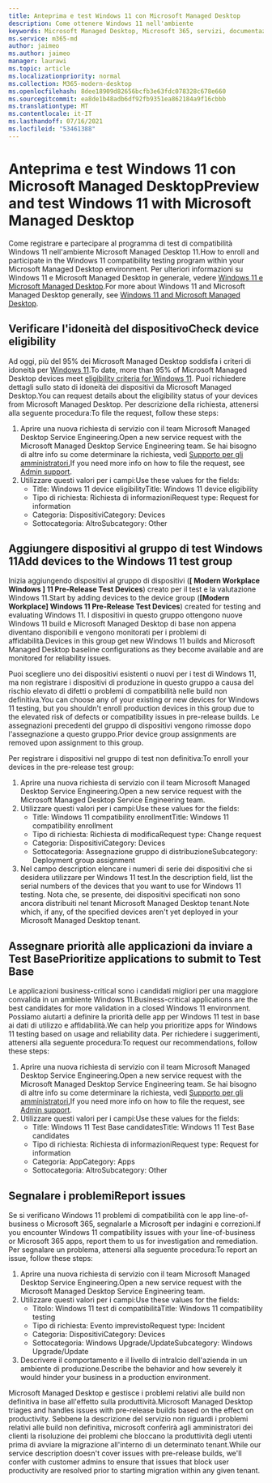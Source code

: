```yaml
---
title: Anteprima e test Windows 11 con Microsoft Managed Desktop
description: Come ottenere Windows 11 nell'ambiente
keywords: Microsoft Managed Desktop, Microsoft 365, servizi, documentazione
ms.service: m365-md
author: jaimeo
ms.author: jaimeo
manager: laurawi
ms.topic: article
ms.localizationpriority: normal
ms.collection: M365-modern-desktop
ms.openlocfilehash: 8dee18909d82656bcfb3e63fdc078328c678e660
ms.sourcegitcommit: ea8de1b48adb6df92fb9351ea862184a9f16cbbb
ms.translationtype: MT
ms.contentlocale: it-IT
ms.lasthandoff: 07/16/2021
ms.locfileid: "53461388"
---
```

# <a name="preview-and-test-windows-11-with-microsoft-managed-desktop"></a><span data-ttu-id="a410f-104">Anteprima e test Windows 11 con Microsoft Managed Desktop</span><span class="sxs-lookup"><span data-stu-id="a410f-104">Preview and test Windows 11 with Microsoft Managed Desktop</span></span>

 <span data-ttu-id="a410f-105">Come registrare e partecipare al programma di test di compatibilità Windows 11 nell'ambiente Microsoft Managed Desktop 11.</span><span class="sxs-lookup"><span data-stu-id="a410f-105">How to enroll and participate in the Windows 11 compatibility testing program within your Microsoft Managed Desktop environment.</span></span> <span data-ttu-id="a410f-106">Per ulteriori informazioni su Windows 11 e Microsoft Managed Desktop in generale, vedere [Windows 11 e Microsoft Managed Desktop](../intro/win11-overview.md).</span><span class="sxs-lookup"><span data-stu-id="a410f-106">For more about Windows 11 and Microsoft Managed Desktop generally, see [Windows 11 and Microsoft Managed Desktop](../intro/win11-overview.md).</span></span> 

## <a name="check-device-eligibility"></a><span data-ttu-id="a410f-107">Verificare l'idoneità del dispositivo</span><span class="sxs-lookup"><span data-stu-id="a410f-107">Check device eligibility</span></span>

<span data-ttu-id="a410f-108">Ad oggi, più del 95% dei Microsoft Managed Desktop soddisfa i criteri di idoneità per [Windows 11](/windows/whats-new/windows-11-requirements).</span><span class="sxs-lookup"><span data-stu-id="a410f-108">To date, more than 95% of Microsoft Managed Desktop devices meet [eligibility criteria for Windows 11](/windows/whats-new/windows-11-requirements).</span></span> <span data-ttu-id="a410f-109">Puoi richiedere dettagli sullo stato di idoneità dei dispositivi da Microsoft Managed Desktop.</span><span class="sxs-lookup"><span data-stu-id="a410f-109">You can request details about the eligibility status of your devices from Microsoft Managed Desktop.</span></span> <span data-ttu-id="a410f-110">Per descrizione della richiesta, attenersi alla seguente procedura:</span><span class="sxs-lookup"><span data-stu-id="a410f-110">To file the request, follow these steps:</span></span>

1. <span data-ttu-id="a410f-111">Aprire una nuova richiesta di servizio con il team Microsoft Managed Desktop Service Engineering.</span><span class="sxs-lookup"><span data-stu-id="a410f-111">Open a new service request with the Microsoft Managed Desktop Service Engineering team.</span></span> <span data-ttu-id="a410f-112">Se hai bisogno di altre info su come determinare la richiesta, vedi [Supporto per gli amministratori.](admin-support.md)</span><span class="sxs-lookup"><span data-stu-id="a410f-112">If you need more info on how to file the request, see [Admin support](admin-support.md).</span></span>
2. <span data-ttu-id="a410f-113">Utilizzare questi valori per i campi:</span><span class="sxs-lookup"><span data-stu-id="a410f-113">Use these values for the fields:</span></span>
    - <span data-ttu-id="a410f-114">Title: Windows 11 device eligibility</span><span class="sxs-lookup"><span data-stu-id="a410f-114">Title: Windows 11 device eligibility</span></span>
    - <span data-ttu-id="a410f-115">Tipo di richiesta: Richiesta di informazioni</span><span class="sxs-lookup"><span data-stu-id="a410f-115">Request type: Request for information</span></span>
    - <span data-ttu-id="a410f-116">Categoria: Dispositivi</span><span class="sxs-lookup"><span data-stu-id="a410f-116">Category: Devices</span></span>
    - <span data-ttu-id="a410f-117">Sottocategoria: Altro</span><span class="sxs-lookup"><span data-stu-id="a410f-117">Subcategory: Other</span></span>


## <a name="add-devices-to-the-windows-11-test-group"></a><span data-ttu-id="a410f-118">Aggiungere dispositivi al gruppo di test Windows 11</span><span class="sxs-lookup"><span data-stu-id="a410f-118">Add devices to the Windows 11 test group</span></span>

<span data-ttu-id="a410f-119">Inizia aggiungendo dispositivi al gruppo di dispositivi (**\[ Modern Workplace Windows \] 11 Pre-Release Test Devices**) creato per il test e la valutazione Windows 11.</span><span class="sxs-lookup"><span data-stu-id="a410f-119">Start by adding devices to the device group (**\[Modern Workplace\] Windows 11 Pre-Release Test Devices**) created for testing and evaluating Windows 11.</span></span> <span data-ttu-id="a410f-120">I dispositivi in questo gruppo ottengono nuove Windows 11 build e Microsoft Managed Desktop di base non appena diventano disponibili e vengono monitorati per i problemi di affidabilità.</span><span class="sxs-lookup"><span data-stu-id="a410f-120">Devices in this group get new Windows 11 builds and Microsoft Managed Desktop baseline configurations as they become available and are monitored for reliability issues.</span></span>

<span data-ttu-id="a410f-121">Puoi scegliere uno dei dispositivi esistenti o nuovi per i test di Windows 11, ma non registrare i dispositivi di produzione in questo gruppo a causa del rischio elevato di difetti o problemi di compatibilità nelle build non definitiva.</span><span class="sxs-lookup"><span data-stu-id="a410f-121">You can choose any of your existing or new devices for Windows 11 testing, but you shouldn't enroll production devices in this group due to the elevated risk of defects or compatibility issues in pre-release builds.</span></span> <span data-ttu-id="a410f-122">Le assegnazioni precedenti del gruppo di dispositivi vengono rimosse dopo l'assegnazione a questo gruppo.</span><span class="sxs-lookup"><span data-stu-id="a410f-122">Prior device group assignments are removed upon assignment to this group.</span></span>

<span data-ttu-id="a410f-123">Per registrare i dispositivi nel gruppo di test non definitiva:</span><span class="sxs-lookup"><span data-stu-id="a410f-123">To enroll your devices in the pre-release test group:</span></span>

1. <span data-ttu-id="a410f-124">Aprire una nuova richiesta di servizio con il team Microsoft Managed Desktop Service Engineering.</span><span class="sxs-lookup"><span data-stu-id="a410f-124">Open a new service request with the Microsoft Managed Desktop Service Engineering team.</span></span>
2. <span data-ttu-id="a410f-125">Utilizzare questi valori per i campi:</span><span class="sxs-lookup"><span data-stu-id="a410f-125">Use these values for the fields:</span></span>
    - <span data-ttu-id="a410f-126">Title: Windows 11 compatibility enrollment</span><span class="sxs-lookup"><span data-stu-id="a410f-126">Title: Windows 11 compatibility enrollment</span></span>
    - <span data-ttu-id="a410f-127">Tipo di richiesta: Richiesta di modifica</span><span class="sxs-lookup"><span data-stu-id="a410f-127">Request type: Change request</span></span>
    - <span data-ttu-id="a410f-128">Categoria: Dispositivi</span><span class="sxs-lookup"><span data-stu-id="a410f-128">Category: Devices</span></span>
    - <span data-ttu-id="a410f-129">Sottocategoria: Assegnazione gruppo di distribuzione</span><span class="sxs-lookup"><span data-stu-id="a410f-129">Subcategory: Deployment group assignment</span></span>
3. <span data-ttu-id="a410f-130">Nel campo description elencare i numeri di serie dei dispositivi che si desidera utilizzare per Windows 11 test.</span><span class="sxs-lookup"><span data-stu-id="a410f-130">In the description field, list the serial numbers of the devices that you want to use for Windows 11 testing.</span></span> <span data-ttu-id="a410f-131">Nota che, se presente, dei dispositivi specificati non sono ancora distribuiti nel tenant Microsoft Managed Desktop tenant.</span><span class="sxs-lookup"><span data-stu-id="a410f-131">Note which, if any, of the specified devices aren't yet deployed in your Microsoft Managed Desktop tenant.</span></span>

## <a name="prioritize-applications-to-submit-to-test-base"></a><span data-ttu-id="a410f-132">Assegnare priorità alle applicazioni da inviare a Test Base</span><span class="sxs-lookup"><span data-stu-id="a410f-132">Prioritize applications to submit to Test Base</span></span>

<span data-ttu-id="a410f-133">Le applicazioni business-critical sono i candidati migliori per una maggiore convalida in un ambiente Windows 11.</span><span class="sxs-lookup"><span data-stu-id="a410f-133">Business-critical applications are the best candidates for more validation in a closed Windows 11 environment.</span></span> <span data-ttu-id="a410f-134">Possiamo aiutarti a definire la priorità delle app per Windows 11 test in base ai dati di utilizzo e affidabilità.</span><span class="sxs-lookup"><span data-stu-id="a410f-134">We can help you prioritize apps for Windows 11 testing based on usage and reliability data.</span></span> <span data-ttu-id="a410f-135">Per richiedere i suggerimenti, attenersi alla seguente procedura:</span><span class="sxs-lookup"><span data-stu-id="a410f-135">To request our recommendations, follow these steps:</span></span>

1. <span data-ttu-id="a410f-136">Aprire una nuova richiesta di servizio con il team Microsoft Managed Desktop Service Engineering.</span><span class="sxs-lookup"><span data-stu-id="a410f-136">Open a new service request with the Microsoft Managed Desktop Service Engineering team.</span></span> <span data-ttu-id="a410f-137">Se hai bisogno di altre info su come determinare la richiesta, vedi [Supporto per gli amministratori.](admin-support.md)</span><span class="sxs-lookup"><span data-stu-id="a410f-137">If you need more info on how to file the request, see [Admin support](admin-support.md).</span></span>
2. <span data-ttu-id="a410f-138">Utilizzare questi valori per i campi:</span><span class="sxs-lookup"><span data-stu-id="a410f-138">Use these values for the fields:</span></span>
    - <span data-ttu-id="a410f-139">Title: Windows 11 Test Base candidates</span><span class="sxs-lookup"><span data-stu-id="a410f-139">Title: Windows 11 Test Base candidates</span></span>
    - <span data-ttu-id="a410f-140">Tipo di richiesta: Richiesta di informazioni</span><span class="sxs-lookup"><span data-stu-id="a410f-140">Request type: Request for information</span></span>
    - <span data-ttu-id="a410f-141">Categoria: App</span><span class="sxs-lookup"><span data-stu-id="a410f-141">Category: Apps</span></span>
    - <span data-ttu-id="a410f-142">Sottocategoria: Altro</span><span class="sxs-lookup"><span data-stu-id="a410f-142">Subcategory: Other</span></span>

## <a name="report-issues"></a><span data-ttu-id="a410f-143">Segnalare i problemi</span><span class="sxs-lookup"><span data-stu-id="a410f-143">Report issues</span></span>

<span data-ttu-id="a410f-144">Se si verificano Windows 11 problemi di compatibilità con le app line-of-business o Microsoft 365, segnalarle a Microsoft per indagini e correzioni.</span><span class="sxs-lookup"><span data-stu-id="a410f-144">If you encounter Windows 11 compatibility issues with your line-of-business or Microsoft 365 apps, report them to us for investigation and remediation.</span></span> <span data-ttu-id="a410f-145">Per segnalare un problema, attenersi alla seguente procedura:</span><span class="sxs-lookup"><span data-stu-id="a410f-145">To report an issue, follow these steps:</span></span>

1. <span data-ttu-id="a410f-146">Aprire una nuova richiesta di servizio con il team Microsoft Managed Desktop Service Engineering.</span><span class="sxs-lookup"><span data-stu-id="a410f-146">Open a new service request with the Microsoft Managed Desktop Service Engineering team.</span></span>
2. <span data-ttu-id="a410f-147">Utilizzare questi valori per i campi:</span><span class="sxs-lookup"><span data-stu-id="a410f-147">Use these values for the fields:</span></span>
    - <span data-ttu-id="a410f-148">Titolo: Windows 11 test di compatibilità</span><span class="sxs-lookup"><span data-stu-id="a410f-148">Title: Windows 11 compatibility testing</span></span>
    - <span data-ttu-id="a410f-149">Tipo di richiesta: Evento imprevisto</span><span class="sxs-lookup"><span data-stu-id="a410f-149">Request type: Incident</span></span>
    - <span data-ttu-id="a410f-150">Categoria: Dispositivi</span><span class="sxs-lookup"><span data-stu-id="a410f-150">Category: Devices</span></span>
    - <span data-ttu-id="a410f-151">Sottocategoria: Windows Upgrade/Update</span><span class="sxs-lookup"><span data-stu-id="a410f-151">Subcategory: Windows Upgrade/Update</span></span>
3. <span data-ttu-id="a410f-152">Descrivere il comportamento e il livello di intralcio dell'azienda in un ambiente di produzione.</span><span class="sxs-lookup"><span data-stu-id="a410f-152">Describe the behavior and how severely it would hinder your business in a production environment.</span></span>

<span data-ttu-id="a410f-153">Microsoft Managed Desktop e gestisce i problemi relativi alle build non definitiva in base all'effetto sulla produttività.</span><span class="sxs-lookup"><span data-stu-id="a410f-153">Microsoft Managed Desktop triages and handles issues with pre-release builds based on the effect on productivity.</span></span> <span data-ttu-id="a410f-154">Sebbene la descrizione del servizio non riguardi i problemi relativi alle build non definitiva, microsoft conferirà agli amministratori dei clienti la risoluzione dei problemi che bloccano la produttività degli utenti prima di avviare la migrazione all'interno di un determinato tenant.</span><span class="sxs-lookup"><span data-stu-id="a410f-154">While our service description doesn't cover issues with pre-release builds, we'll confer with customer admins to ensure that issues that block user productivity are resolved prior to starting migration within any given tenant.</span></span>

